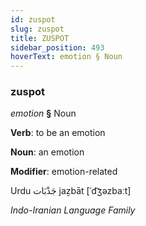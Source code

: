 ```yaml
---
id: zuspot
slug: zuspot
title: ZUSPOT
sidebar_position: 493
hoverText: emotion § Noun
---
```


### zuspot

*emotion* **§** Noun

**Verb**: to be an emotion

**Noun**: an emotion

**Modifier**: emotion-related

Urdu  جَذْبَات jaẕbāt [ˈd͡ʒəzbaːt]

*Indo-Iranian Language Family*